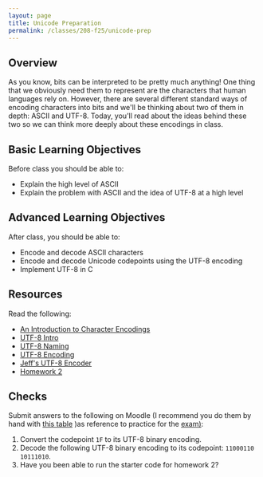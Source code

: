 ```yaml
---
layout: page
title: Unicode Preparation
permalink: /classes/208-f25/unicode-prep
---
```


## Overview
As you know, bits can be interpreted to be pretty much anything! One thing that we obviously need them to represent are the characters that human languages rely on. However, there are several different standard ways of encoding characters into bits and we'll be thinking about two of them in depth: ASCII and UTF-8. Today, you'll read about the ideas behind these two so we can think more deeply about these encodings in class.

## Basic Learning Objectives
Before class you should be able to:
* Explain the high level of ASCII
* Explain the problem with ASCII and the idea of UTF-8 at a high level

## Advanced Learning Objectives
After class, you should be able to:
* Encode and decode ASCII characters
* Encode and decode Unicode codepoints using the UTF-8 encoding
* Implement UTF-8 in C

## Resources
Read the following:
* [An Introduction to Character Encodings](https://dev.to/ravimashru/an-introduction-to-character-encodings-4od4)
* [UTF-8 Intro](https://en.wikipedia.org/wiki/UTF-8)
* [UTF-8 Naming](https://en.wikipedia.org/wiki/UTF-8#Naming)
* [UTF-8 Encoding](https://en.wikipedia.org/wiki/UTF-8#Encoding)
* [Jeff's UTF-8 Encoder](https://sandbox.jeffondich.com/encoder/)
* [Homework 2](hw2)

## Checks
Submit answers to the following on Moodle (I recommend you do them by hand with [this table](https://en.wikipedia.org/wiki/UTF-8#Description) )as reference to practice for the [exam)](exams-overview):
1. Convert the codepoint `1F` to its UTF-8 binary encoding.
2. Decode the following UTF-8 binary encoding to its codepoint: `11000110 10111010`.
3. Have you been able to run the starter code for homework 2?